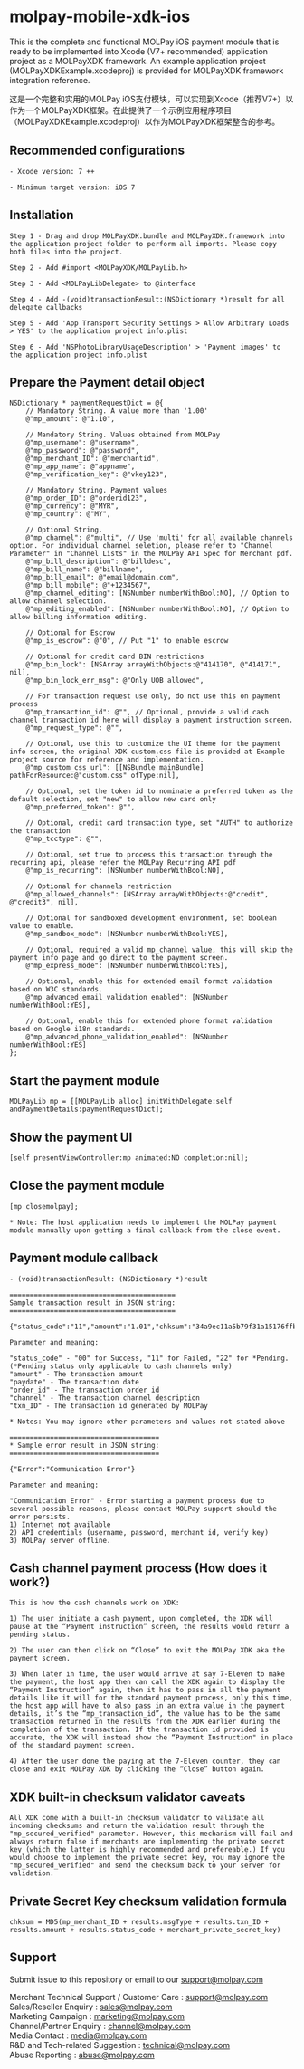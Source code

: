 <!--
# license: Copyright © 2011-2016 MOLPay Sdn Bhd. All Rights Reserved. 
-->

# molpay-mobile-xdk-ios

This is the complete and functional MOLPay iOS payment module that is ready to be implemented into Xcode (V7+ recommended) application project as a MOLPayXDK framework. An example application project (MOLPayXDKExample.xcodeproj) is provided for MOLPayXDK framework integration reference.

这是一个完整和实用的MOLPay iOS支付模块，可以实现到Xcode（推荐V7+）以作为一个MOLPayXDK框架。在此提供了一个示例应用程序项目（MOLPayXDKExample.xcodeproj）以作为MOLPayXDK框架整合的参考。

## Recommended configurations

    - Xcode version: 7 ++
    
    - Minimum target version: iOS 7

## Installation

    Step 1 - Drag and drop MOLPayXDK.bundle and MOLPayXDK.framework into the application project folder to perform all imports. Please copy both files into the project.
    
    Step 2 - Add #import <MOLPayXDK/MOLPayLib.h>
    
    Step 3 - Add <MOLPayLibDelegate> to @interface
    
    Step 4 - Add -(void)transactionResult:(NSDictionary *)result for all delegate callbacks
    
    Step 5 - Add 'App Transport Security Settings > Allow Arbitrary Loads > YES' to the application project info.plist
    
    Step 6 - Add 'NSPhotoLibraryUsageDescription' > 'Payment images' to the application project info.plist

## Prepare the Payment detail object

    NSDictionary * paymentRequestDict = @{
        // Mandatory String. A value more than '1.00'
        @"mp_amount": @"1.10",
    
        // Mandatory String. Values obtained from MOLPay
        @"mp_username": @"username",
        @"mp_password": @"password",
        @"mp_merchant_ID": @"merchantid",
        @"mp_app_name": @"appname",
        @"mp_verification_key": @"vkey123",
    
        // Mandatory String. Payment values
        @"mp_order_ID": @"orderid123",
        @"mp_currency": @"MYR",
        @"mp_country": @"MY",
        
        // Optional String.
        @"mp_channel": @"multi", // Use 'multi' for all available channels option. For individual channel seletion, please refer to "Channel Parameter" in "Channel Lists" in the MOLPay API Spec for Merchant pdf. 
        @"mp_bill_description": @"billdesc",
        @"mp_bill_name": @"billname",
        @"mp_bill_email": @"email@domain.com",
        @"mp_bill_mobile": @"+1234567",
        @"mp_channel_editing": [NSNumber numberWithBool:NO], // Option to allow channel selection.
        @"mp_editing_enabled": [NSNumber numberWithBool:NO], // Option to allow billing information editing.
    
        // Optional for Escrow
        @"mp_is_escrow": @"0", // Put "1" to enable escrow
    
        // Optional for credit card BIN restrictions
        @"mp_bin_lock": [NSArray arrayWithObjects:@"414170", @"414171", nil], 
        @"mp_bin_lock_err_msg": @"Only UOB allowed",
        
        // For transaction request use only, do not use this on payment process
        @"mp_transaction_id": @"", // Optional, provide a valid cash channel transaction id here will display a payment instruction screen.
        @"mp_request_type": @"",
    
        // Optional, use this to customize the UI theme for the payment info screen, the original XDK custom.css file is provided at Example project source for reference and implementation.
        @"mp_custom_css_url": [[NSBundle mainBundle] pathForResource:@"custom.css" ofType:nil],
    
        // Optional, set the token id to nominate a preferred token as the default selection, set "new" to allow new card only
        @"mp_preferred_token": @"",
    
        // Optional, credit card transaction type, set "AUTH" to authorize the transaction
        @"mp_tcctype": @"",
    
        // Optional, set true to process this transaction through the recurring api, please refer the MOLPay Recurring API pdf  
        @"mp_is_recurring": [NSNumber numberWithBool:NO],
    
        // Optional for channels restriction 
        @"mp_allowed_channels": [NSArray arrayWithObjects:@"credit", @"credit3", nil],
    
        // Optional for sandboxed development environment, set boolean value to enable. 
        @"mp_sandbox_mode": [NSNumber numberWithBool:YES],
    
        // Optional, required a valid mp_channel value, this will skip the payment info page and go direct to the payment screen.
        @"mp_express_mode": [NSNumber numberWithBool:YES],
    
        // Optional, enable this for extended email format validation based on W3C standards.
        @"mp_advanced_email_validation_enabled": [NSNumber numberWithBool:YES],
    
        // Optional, enable this for extended phone format validation based on Google i18n standards.
        @"mp_advanced_phone_validation_enabled": [NSNumber numberWithBool:YES]
    };

## Start the payment module

    MOLPayLib mp = [[MOLPayLib alloc] initWithDelegate:self andPaymentDetails:paymentRequestDict];

## Show the payment UI

    [self presentViewController:mp animated:NO completion:nil];

## Close the payment module

    [mp closemolpay];
    
    * Note: The host application needs to implement the MOLPay payment module manually upon getting a final callback from the close event.

## Payment module callback

    - (void)transactionResult: (NSDictionary *)result
    
    =========================================
    Sample transaction result in JSON string:
    =========================================
    
    {"status_code":"11","amount":"1.01","chksum":"34a9ec11a5b79f31a15176ffbcac76cd","pInstruction":0,"msgType":"C6","paydate":1459240430,"order_id":"3q3rux7dj","err_desc":"","channel":"Credit","app_code":"439187","txn_ID":"6936766"}
    
    Parameter and meaning:
    
    "status_code" - "00" for Success, "11" for Failed, "22" for *Pending. 
    (*Pending status only applicable to cash channels only)
    "amount" - The transaction amount
    "paydate" - The transaction date
    "order_id" - The transaction order id
    "channel" - The transaction channel description
    "txn_ID" - The transaction id generated by MOLPay
    
    * Notes: You may ignore other parameters and values not stated above
    
    =====================================
    * Sample error result in JSON string:
    =====================================
    
    {"Error":"Communication Error"}
    
    Parameter and meaning:
    
    "Communication Error" - Error starting a payment process due to several possible reasons, please contact MOLPay support should the error persists.
    1) Internet not available
    2) API credentials (username, password, merchant id, verify key)
    3) MOLPay server offline.

## Cash channel payment process (How does it work?)

    This is how the cash channels work on XDK:
    
    1) The user initiate a cash payment, upon completed, the XDK will pause at the “Payment instruction” screen, the results would return a pending status.
    
    2) The user can then click on “Close” to exit the MOLPay XDK aka the payment screen.
    
    3) When later in time, the user would arrive at say 7-Eleven to make the payment, the host app then can call the XDK again to display the “Payment Instruction” again, then it has to pass in all the payment details like it will for the standard payment process, only this time, the host app will have to also pass in an extra value in the payment details, it’s the “mp_transaction_id”, the value has to be the same transaction returned in the results from the XDK earlier during the completion of the transaction. If the transaction id provided is accurate, the XDK will instead show the “Payment Instruction" in place of the standard payment screen.
    
    4) After the user done the paying at the 7-Eleven counter, they can close and exit MOLPay XDK by clicking the “Close” button again.

## XDK built-in checksum validator caveats 

    All XDK come with a built-in checksum validator to validate all incoming checksums and return the validation result through the "mp_secured_verified" parameter. However, this mechanism will fail and always return false if merchants are implementing the private secret key (which the latter is highly recommended and prefereable.) If you would choose to implement the private secret key, you may ignore the "mp_secured_verified" and send the checksum back to your server for validation. 

## Private Secret Key checksum validation formula

    chksum = MD5(mp_merchant_ID + results.msgType + results.txn_ID + results.amount + results.status_code + merchant_private_secret_key)

## Support

Submit issue to this repository or email to our support@molpay.com

Merchant Technical Support / Customer Care : support@molpay.com<br>
Sales/Reseller Enquiry : sales@molpay.com<br>
Marketing Campaign : marketing@molpay.com<br>
Channel/Partner Enquiry : channel@molpay.com<br>
Media Contact : media@molpay.com<br>
R&D and Tech-related Suggestion : technical@molpay.com<br>
Abuse Reporting : abuse@molpay.com